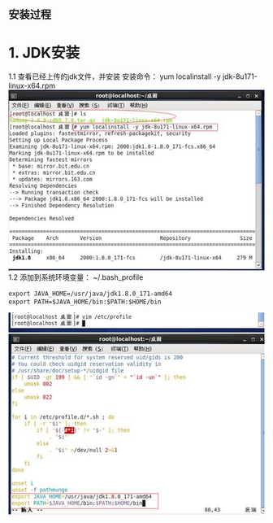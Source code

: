 

## 安装过程
# 1. JDK安装
1.1 查看已经上传的jdk文件，并安装
安装命令： yum localinstall -y jdk-8u171-linux-x64.rpm
![](media/15577451060967.jpg)
1.2 添加到系统环境变量： ~/.bash_profile
       
```  
export JAVA_HOME=/usr/java/jdk1.8.0_171-amd64
export PATH=$JAVA_HOME/bin:$PATH:$HOME/bin
```
![](media/15577451919219.jpg)
![](media/15577451988821.jpg)
